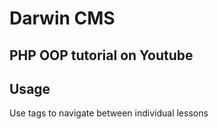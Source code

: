 # Darwin CMS
PHP OOP tutorial on Youtube
---
## Usage
Use tags to navigate between individual lessons